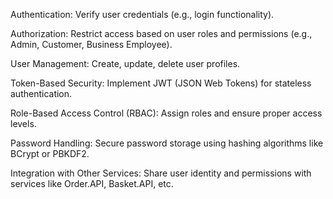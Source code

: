 Authentication: Verify user credentials (e.g., login functionality).

Authorization: Restrict access based on user roles and permissions (e.g., Admin, Customer, Business Employee).

User Management: Create, update, delete user profiles.

Token-Based Security: Implement JWT (JSON Web Tokens) for stateless authentication.

Role-Based Access Control (RBAC): Assign roles and ensure proper access levels.

Password Handling: Secure password storage using hashing algorithms like BCrypt or PBKDF2.

Integration with Other Services: Share user identity and permissions with services like Order.API, Basket.API, etc.